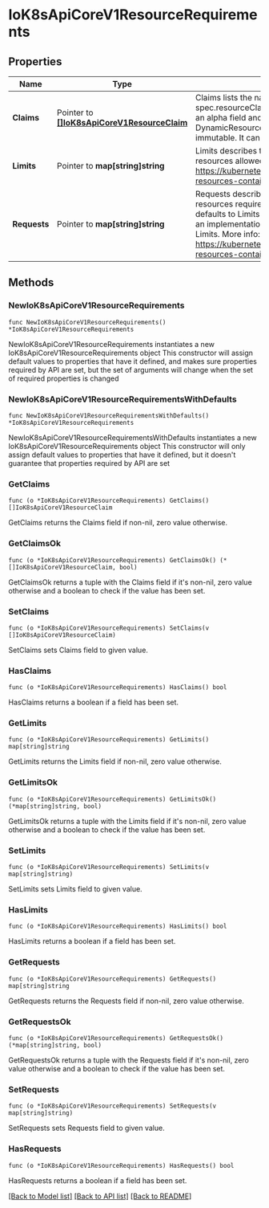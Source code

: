 # IoK8sApiCoreV1ResourceRequirements

## Properties

Name | Type | Description | Notes
------------ | ------------- | ------------- | -------------
**Claims** | Pointer to [**[]IoK8sApiCoreV1ResourceClaim**](IoK8sApiCoreV1ResourceClaim.md) | Claims lists the names of resources, defined in spec.resourceClaims, that are used by this container.  This is an alpha field and requires enabling the DynamicResourceAllocation feature gate.  This field is immutable. It can only be set for containers. | [optional] 
**Limits** | Pointer to **map[string]string** | Limits describes the maximum amount of compute resources allowed. More info: https://kubernetes.io/docs/concepts/configuration/manage-resources-containers/ | [optional] 
**Requests** | Pointer to **map[string]string** | Requests describes the minimum amount of compute resources required. If Requests is omitted for a container, it defaults to Limits if that is explicitly specified, otherwise to an implementation-defined value. Requests cannot exceed Limits. More info: https://kubernetes.io/docs/concepts/configuration/manage-resources-containers/ | [optional] 

## Methods

### NewIoK8sApiCoreV1ResourceRequirements

`func NewIoK8sApiCoreV1ResourceRequirements() *IoK8sApiCoreV1ResourceRequirements`

NewIoK8sApiCoreV1ResourceRequirements instantiates a new IoK8sApiCoreV1ResourceRequirements object
This constructor will assign default values to properties that have it defined,
and makes sure properties required by API are set, but the set of arguments
will change when the set of required properties is changed

### NewIoK8sApiCoreV1ResourceRequirementsWithDefaults

`func NewIoK8sApiCoreV1ResourceRequirementsWithDefaults() *IoK8sApiCoreV1ResourceRequirements`

NewIoK8sApiCoreV1ResourceRequirementsWithDefaults instantiates a new IoK8sApiCoreV1ResourceRequirements object
This constructor will only assign default values to properties that have it defined,
but it doesn't guarantee that properties required by API are set

### GetClaims

`func (o *IoK8sApiCoreV1ResourceRequirements) GetClaims() []IoK8sApiCoreV1ResourceClaim`

GetClaims returns the Claims field if non-nil, zero value otherwise.

### GetClaimsOk

`func (o *IoK8sApiCoreV1ResourceRequirements) GetClaimsOk() (*[]IoK8sApiCoreV1ResourceClaim, bool)`

GetClaimsOk returns a tuple with the Claims field if it's non-nil, zero value otherwise
and a boolean to check if the value has been set.

### SetClaims

`func (o *IoK8sApiCoreV1ResourceRequirements) SetClaims(v []IoK8sApiCoreV1ResourceClaim)`

SetClaims sets Claims field to given value.

### HasClaims

`func (o *IoK8sApiCoreV1ResourceRequirements) HasClaims() bool`

HasClaims returns a boolean if a field has been set.

### GetLimits

`func (o *IoK8sApiCoreV1ResourceRequirements) GetLimits() map[string]string`

GetLimits returns the Limits field if non-nil, zero value otherwise.

### GetLimitsOk

`func (o *IoK8sApiCoreV1ResourceRequirements) GetLimitsOk() (*map[string]string, bool)`

GetLimitsOk returns a tuple with the Limits field if it's non-nil, zero value otherwise
and a boolean to check if the value has been set.

### SetLimits

`func (o *IoK8sApiCoreV1ResourceRequirements) SetLimits(v map[string]string)`

SetLimits sets Limits field to given value.

### HasLimits

`func (o *IoK8sApiCoreV1ResourceRequirements) HasLimits() bool`

HasLimits returns a boolean if a field has been set.

### GetRequests

`func (o *IoK8sApiCoreV1ResourceRequirements) GetRequests() map[string]string`

GetRequests returns the Requests field if non-nil, zero value otherwise.

### GetRequestsOk

`func (o *IoK8sApiCoreV1ResourceRequirements) GetRequestsOk() (*map[string]string, bool)`

GetRequestsOk returns a tuple with the Requests field if it's non-nil, zero value otherwise
and a boolean to check if the value has been set.

### SetRequests

`func (o *IoK8sApiCoreV1ResourceRequirements) SetRequests(v map[string]string)`

SetRequests sets Requests field to given value.

### HasRequests

`func (o *IoK8sApiCoreV1ResourceRequirements) HasRequests() bool`

HasRequests returns a boolean if a field has been set.


[[Back to Model list]](../README.md#documentation-for-models) [[Back to API list]](../README.md#documentation-for-api-endpoints) [[Back to README]](../README.md)


